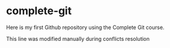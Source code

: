 # complete-git
Here is my first Github repository using the Complete Git course.

This line was modified manually during conflicts resolution